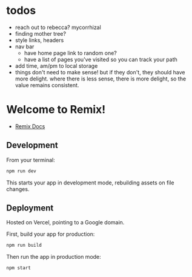 # todos

- reach out to rebecca? mycorrhizal
- finding mother tree?
- style links, headers
- nav bar
  - have home page link to random one?
  - have a list of pages you've visited so you can track your path
- add time, am/pm to local storage
- things don't need to make sense! but if they don't, they should have more delight. where there is less sense, there is more delight, so the value remains consistent.

# Welcome to Remix!

- [Remix Docs](https://remix.run/docs)

## Development

From your terminal:

```sh
npm run dev
```

This starts your app in development mode, rebuilding assets on file changes.

## Deployment

Hosted on Vercel, pointing to a Google domain.

First, build your app for production:

```sh
npm run build
```

Then run the app in production mode:

```sh
npm start
```

